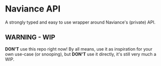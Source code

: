 # Naviance API

A strongly typed and easy to use wrapper around Naviance's (private) API.

## WARNING - WIP

**DON'T** use this repo right now! By all means, use it as inspiration for your own use-case (or snooping), but **DON'T** use it directly, it's still very much a WIP.
